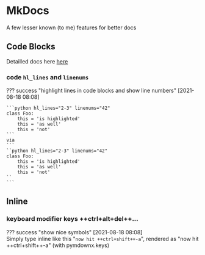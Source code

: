 # MkDocs

A few lesser known (to me) features for better docs

## Code Blocks

Detailled docs here [here](https://squidfunk.github.io/mkdocs-material/reference/code-blocks/#adding-line-numbers)

### code `hl_lines` and `linenums`
??? success "highlight lines in code blocks and show line numbers"
    [2021-08-18 08:08]  

    ```python hl_lines="2-3" linenums="42"
    class Foo:
        this = 'is highlighted'
        this = 'as well'
        this = 'not'
    ```
    via 
    ```
    ``python hl_lines="2-3" linenums="42"
    class Foo:
        this = 'is highlighted'
        this = 'as well'
        this = 'not'
    ``
    ```


## Inline

### keyboard modifier keys ++ctrl+alt+del++...
??? success "show nice symbols"
    [2021-08-18 08:08]  
    Simply type inline like this "`now hit ++ctrl+shift++-a`", rendered as "now hit ++ctrl+shift++-a"
    (with pymdownx.keys)

